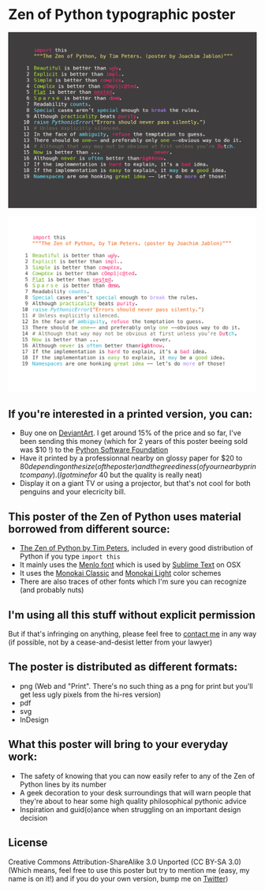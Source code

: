 # Zen of Python typographic poster

<kbd><a href="/zen.png"><img alt="The poster you need now!" src="/zen_web.png" /></a></kbd>

<kbd><a href="/light/zen-light.png"><img alt="The poster you need now! (light)" src="/light/zen-light-web.png" /></a></kbd>

## If you're interested in a printed version, you can:

 - Buy one on [DeviantArt](http://ewjoachim.deviantart.com/art/Zen-of-Python-Poster-397139195). I get around 15% of the price and so far, I've been sending this money (which for 2 years of this poster beeing sold was $10 !) to the [Python Software Foundation](https://www.python.org/psf/)
 - Have it printed by a professionnal nearby on glossy paper for $20 to $80 depending on the size (of the poster) and the greediness (of your nearby print company). (I got mine for ~$40 but the quality is really neat)
 - Display it on a giant TV or using a projector, but that's not cool for both penguins and your elecricity bill.

## This poster of the Zen of Python uses material borrowed from different source:

 - [The Zen of Python by Tim Peters](https://www.python.org/dev/peps/pep-0020/), included in every good distribution of Python if you type ``import this``
 - It mainly uses the [Menlo font](https://en.wikipedia.org/wiki/Menlo_(typeface)) which is used by [Sublime Text](http://www.sublimetext.com/) on OSX
 - It uses the [Monokai Classic](https://github.com/rjfranco/monokai-light/blob/a96af9ead72f3761198bfb82fc56a7f52e7930c0/Monokai.tmTheme) and [Monokai Light](https://github.com/anoff/hyper-monokai-light/blob/9b0bd528805e5561395bab4e0c7935d3e8756b5b/index.js) color schemes
 - There are also traces of other fonts which I'm sure you can recognize (and probably nuts)

## I'm using all this stuff without explicit permission

 But if that's infringing on anything, please feel free to [contact me](https://twitter.com/Ewjoachim) in any way (if possible, not by a cease-and-desist letter from your lawyer)

## The poster is distributed as different formats:

 - png (Web and "Print". There's no such thing as a png for print but you'll get less ugly pixels from the hi-res version)
 - pdf
 - svg
 - InDesign

## What this poster will bring to your everyday work:

 - The safety of knowing that you can now easily refer to any of the Zen of Python lines by its number
 - A geek decoration to your desk surroundings that will warn people that they're about to hear some high quality philosophical pythonic advice
 - Inspiration and guid(o)ance when struggling on an important design decision

## License

Creative Commons Attribution-ShareAlike 3.0 Unported (CC BY-SA 3.0) (Which means, feel free to use this poster but try to mention me (easy, my name is on it!) and if you do your own version, bump me on [Twitter](https://twitter.com/Ewjoachim))
